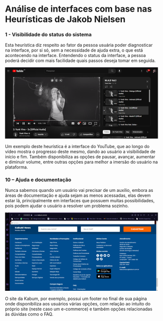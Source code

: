 # Análise de interfaces com base nas Heurísticas de Jakob Nielsen

### 1 - Visibilidade do status do sistema

Esta heurística diz respeito ao fator da pessoa usuária poder diagnosticar na interface, por si só, sem a necessidade de ajuda extra, o que está acontecendo na interface. Entendendo o status da interface, a pessoa poderá decidir com mais facilidade quais passos deseja tomar em seguida.

![Tela youtube](./imagens/youtube.png)

Um exemplo deste heurística é a interface do YouTube, que ao longo do vídeo mostra o progresso deste mesmo, dando ao usuário a visibilidade de início e fim. Também disponibiliza as opções de pausar, avançar, aumentar e diminuir volume, entre outras opções para melhor a imersão do usuário na plataforma.

### 10 – Ajuda e documentação

Nunca sabemos quando um usuário vai precisar de um auxílio, embora as áreas de documentação e ajuda sejam as menos acessadas, elas devem estar lá, principalmente em interfaces que possuem muitas possibilidades, pois podem ajudar o usuário a resolver um problema sozinho.  

![Tela kabum](./imagens/kabum.png)

O site da Kabum, por exemplo, possui um footer no final de sua página onde disponibiliza aos usuários várias opções, com relação ao intuito do próprio site (neste caso um e-commerce) e também opções relacionadas às dúvidas como o FAQ.
